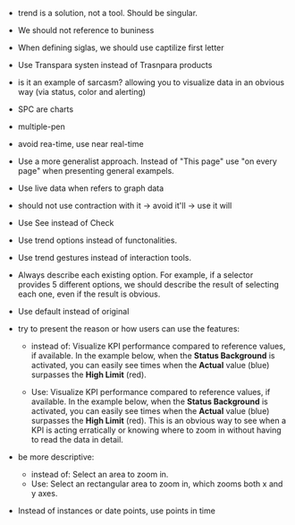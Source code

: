 - trend is a solution, not a tool. Should be singular.
- We should not reference to buniness
- When defining siglas, we should use captilize first letter
- Use Transpara systen instead of Trasnpara products
- is it an example of sarcasm? allowing you to visualize data in an obvious way (via status, color and alerting) 
- SPC are charts
- multiple-pen
- avoid rea-time, use near real-time
- Use a more generalist approach. Instead of "This page" use "on every page" when presenting general exampels.
- Use live data when refers to graph data
- should not use contraction with it -> avoid it'll -> use it will
- Use See instead of Check
- Use trend options instead of functonalities.
- Use trend gestures instead of interaction tools.
- Always describe each existing option. For example, if a selector provides 5 different options, we should describe the result of selecting each one, even if the result is obvious.
- Use default instead of original
- try to present the reason or how users can use the features:

  - instead of: Visualize KPI performance compared to reference values, if available. In the example below, when the **Status Background** is activated, you can easily see times when the **Actual** value (blue) surpasses the **High Limit** (red).

  - Use: Visualize KPI performance compared to reference values, if available. In the example below, when the **Status Background** is activated, you can easily see times when the **Actual** value (blue) surpasses the **High Limit** (red). This is an obvious way to see when a KPI is acting erratically or knowing where to zoom in without having to read the data in detail.

- be more descriptive:

  - instead of: Select an area to zoom in.
  - Use: Select an rectangular area to zoom in, which zooms both x and y axes.

- Instead of instances or date points, use points in time